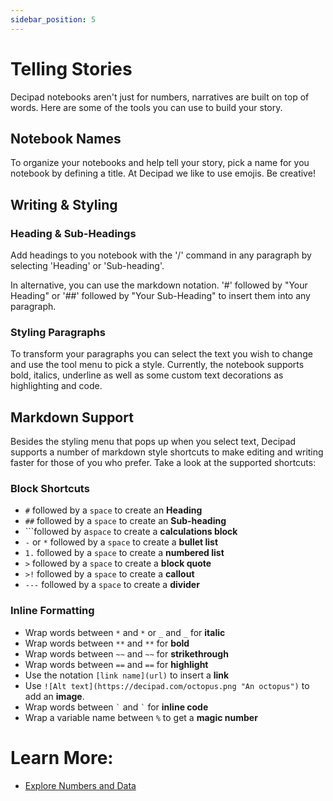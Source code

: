 ```yaml
---
sidebar_position: 5
---
```


# Telling Stories

Decipad notebooks aren't just for numbers, narratives are built on top of words. Here are some of the tools you can use to build your story.

## Notebook Names

To organize your notebooks and help tell your story, pick a name for you notebook by defining a title. At Decipad we like to use emojis. Be creative!

## Writing & Styling

### Heading & Sub-Headings

Add headings to you notebook with the '/' command in any paragraph by selecting 'Heading' or 'Sub-heading'.

In alternative, you can use the markdown notation. '\#' followed by "Your Heading" or '\#\#' followed by "Your Sub-Heading" to insert them into any paragraph.

### Styling Paragraphs

To transform your paragraphs you can select the text you wish to change and use the tool menu to pick a style. Currently, the notebook supports bold, italics, underline as well as some custom text decorations as highlighting and code.

## Markdown Support

Besides the styling menu that pops up when you select text, Decipad supports a number of markdown style shortcuts to make editing and writing faster for those of you who prefer. Take a look at the supported shortcuts:

### Block Shortcuts

- `#` followed by a `space` to create an **Heading**
- `##` followed by a `space` to create an **Sub-heading**
- \`\`\`followed by a`space` to create a **calculations block**
- `-` or `*` followed by a `space` to create a **bullet list**
- `1.` followed by a `space` to create a **numbered list**
- `>` followed by a `space` to create a **block quote**
- `>!` followed by a `space` to create a **callout**
- `---` followed by a `space` to create a **divider**

### Inline Formatting

- Wrap words between `*` and `*` or `_` and `_` for **italic**
- Wrap words between `**` and `**` for **bold**
- Wrap words between `~~` and `~~` for **strikethrough**
- Wrap words between `==` and `==` for **highlight**
- Use the notation `[link name](url)` to insert a **link**
- Use `![Alt text](https://decipad.com/octopus.png "An octopus")` to add an **image**.
- Wrap words between `` ` `` and `` ` `` for **inline code**
- Wrap a variable name between `%` to get a **magic number**

# Learn More:

- [Explore Numbers and Data](/notebooks/explore-numbers-and-data)
